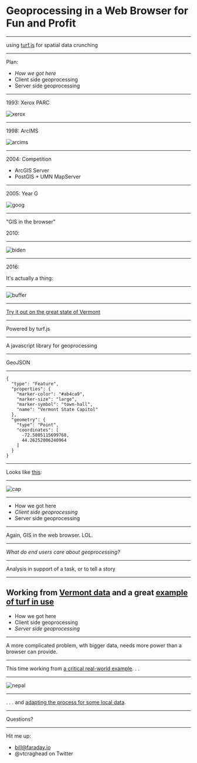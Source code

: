 <!--__Use 'http://www.macwright.org/biggie'__-->

# Geoprocessing in a Web Browser for Fun and Profit

---

using [turf.js](http://turfjs.org/) for spatial data crunching

---

Plan:
- *How we got here*
- Client side geoprocessing
- Server side geoprocessing

---

1993: Xerox PARC

![xerox](https://pbs.twimg.com/media/CjP7iSwUgAAJ0Ib.jpg)

---

1998: ArcIMS

![arcims](http://webhelp.esri.com/arcims/9.3/general/mergedprojects/arcxmlguide/elements/images/config_file_d1.gif)

---

2004: Competition

- ArcGIS Server
- PostGIS + UMN MapServer

---

2005: Year G

![goog](http://blogoscoped.com/files/google-museum/48.jpg)

---

"GIS in the browser"

2010:

---

![biden](http://images.mentalfloss.com/sites/default/files/styles/insert_main_wide_image/public/giphy.gif)

---
2016: 

It's actually a thing: 

---

![buffer](https://www.dropbox.com/s/71c9b3yyibimmnm/dropchop1.gif?dl=1)

---

[Try it out on the great state of Vermont](http://dropchop.io/?gist=e1028889229343fa8ed8a6e74d21f5d0)

---

Powered by turf.js

---

A javascript library for geoprocessing

---

GeoJSON

---
```
{
  "type": "Feature",
  "properties": {
    "marker-color": "#ab4ca9",
    "marker-size": "large",
    "marker-symbol": "town-hall",
    "name": "Vermont State Capitol"
  },
  "geometry": {
    "type": "Point",
    "coordinates": [
      -72.5805115699768,
      44.26252006240964
    ]
  }
}
```

---

Looks like [this](http://geojson.io/#id=gist:wboykinm/3f29b2d623992fa604b99523019a7aac&map=18/44.26249/-72.58071):

---

![cap](https://www.dropbox.com/s/6g0181ky5u7o702/Screenshot%202016-05-24%2021.26.48.png?dl=1)

---

- How we got here
- *Client side geoprocessing*
- Server side geoprocessing

---

Again, GIS in the web browser. LOL.

---

_What do end users care about geoprocessing?_

---

Analysis in support of a task, or to tell a story

---

Working from [Vermont data](http://vcgi.vermont.gov/opendata) and a great [example of turf in use](https://www.mapbox.com/help/analysis-with-turf/)
---

- How we got here
- Client side geoprocessing
- *Server side geoprocessing*

---

A more complicated problem, wth bigger data, needs more power than a browser can provide.

---

This time working from [a critical real-world example](https://github.com/morganherlocker/nepal-damage-analysis). . .

---

![nepal](https://www.dropbox.com/s/fk4b1drr1xcma7q/Screenshot%202016-05-24%2017.10.57.png?dl=1)

---

. . . and [adapting the process for some local data](https://github.com/morganherlocker/nepal-damage-analysis).

---

Questions?

---

Hit me up:

- bill@faraday.io
- @vtcraghead on Twitter